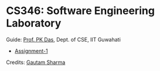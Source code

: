 # CS346: Software Engineering Laboratory

Guide: [Prof. PK Das](https://www.iitg.ac.in/pkdas/), Dept. of CSE, IIT Guwahati

* [Assignment-1](https://github.com/g-s01/CS346/tree/main/Assignment-1)

Credits: [Gautam Sharma](https://g-s01.github.io/)
